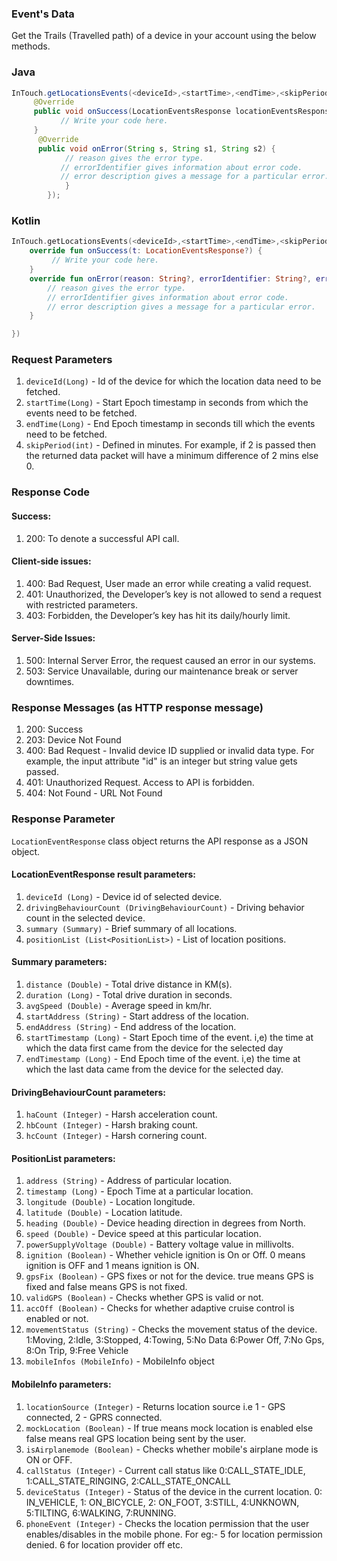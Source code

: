 ### <a name="GetEventsData">Event's Data</a>

Get the Trails (Travelled path) of a device in your account using the below methods.

### Java

```java
InTouch.getLocationsEvents(<deviceId>,<startTime>,<endTime>,<skipPeriod> new ILocationEventsListener() {
	 @Override
	 public void onSuccess(LocationEventsResponse locationEventsResponse) {
           // Write your code here.
     }
      @Override
      public void onError(String s, String s1, String s2) {
            // reason gives the error type.
           // errorIdentifier gives information about error code.
           // error description gives a message for a particular error.
            }
        });
```

### Kotlin

```kotlin
InTouch.getLocationsEvents(<deviceId>,<startTime>,<endTime>,<skipPeriod>, object: ILocationEventsListener{
    override fun onSuccess(t: LocationEventsResponse?) {
         // Write your code here.
    }
    override fun onError(reason: String?, errorIdentifier: String?, errorDescription: String?l̥l̥) {
        // reason gives the error type.
        // errorIdentifier gives information about error code.
        // error description gives a message for a particular error.
    }

})
```

### Request Parameters

1. `deviceId(Long)` - Id of the device for which the location data need to be fetched.
2. `startTime(Long)` - Start Epoch timestamp in seconds from which the events need to be fetched.
3. `endTime(Long)` - End Epoch timestamp in seconds till which the events need to be fetched.
4. `skipPeriod(int)` - Defined in minutes. For example, if 2 is passed then the returned data packet will have a minimum difference of 2 mins else 0.

### Response Code

#### Success:

1.  200: To denote a successful API call.

#### Client-side issues:

1.  400: Bad Request, User made an error while creating a valid request.
2.  401: Unauthorized, the Developer’s key is not allowed to send a request with restricted parameters.
3.  403: Forbidden, the Developer’s key has hit its daily/hourly limit.

#### Server-Side Issues:

1.  500: Internal Server Error, the request caused an error in our systems.
2.  503: Service Unavailable, during our maintenance break or server downtimes.

### Response Messages (as HTTP response message)

1. 200: Success
2. 203: Device Not Found
3. 400: Bad Request - Invalid device ID supplied or invalid data type. For example, the input attribute "id" is an integer but string value gets passed.
4. 401: Unauthorized Request. Access to API is forbidden.
5. 404: Not Found - URL Not Found

### Response Parameter

`LocationEventResponse` class object returns the API response as a JSON object.

#### LocationEventResponse result parameters:

1. `deviceId (Long)` - Device id of selected device.
2. `drivingBehaviourCount (DrivingBehaviourCount)` - Driving behavior count in the selected device.
3. `summary (Summary)` - Brief summary of all locations.
4. `positionList (List<PositionList>)` - List of location positions.

#### Summary parameters:

1. `distance (Double)` - Total drive distance in KM(s).
2. `duration (Long)` - Total drive duration in seconds.
3. `avgSpeed (Double)` - Average speed in km/hr.
4. `startAddress (String)` - Start address of the location.
5. `endAddress (String)` - End address of the location.
6. `startTimestamp (Long)` - Start Epoch time of the event. i,e) the time at which the data first came from the device for the selected day
7. `endTimestamp (Long)` - End Epoch time of the event. i,e) the time at which the last data came from the device for the selected day.

#### DrivingBehaviourCount parameters:

1. `haCount (Integer)` - Harsh acceleration count.
2. `hbCount (Integer)` - Harsh braking count.
3. `hcCount (Integer)` - Harsh cornering count.

#### PositionList parameters:

1. `address (String)` - Address of particular location.
2. `timestamp (Long)` - Epoch Time at a particular location.
3. `longitude (Double)` - Location longitude.
4. `latitude (Double)` - Location latitude.
5. `heading (Double)` - Device heading direction in degrees from North.
6. `speed (Double)` - Device speed at this particular location.
7. `powerSupplyVoltage (Double)` - Battery voltage value in millivolts.
8. `ignition (Boolean)` - Whether vehicle ignition is On or Off. 0 means ignition is OFF and 1 means ignition is ON.
9. `gpsFix (Boolean)` - GPS fixes or not for the device. true means GPS is fixed and false means GPS is not fixed.
10. `validGPS (Boolean)` - Checks whether GPS is valid or not.
11. `accOff (Boolean)` - Checks for whether adaptive cruise control is enabled or not.
12. `movementStatus (String)` - Checks the movement status of the device. 1:Moving, 2:Idle, 3:Stopped, 4:Towing, 5:No Data 6:Power Off, 7:No Gps, 8:On Trip, 9:Free Vehicle
13. `mobileInfos (MobileInfo)` - MobileInfo object

#### MobileInfo parameters:

1. `locationSource (Integer)` - Returns location source i.e 1 - GPS connected, 2 - GPRS connected.
2. `mockLocation (Boolean)` - If true means mock location is enabled else false means real GPS location being sent by the user.
3. `isAirplanemode (Boolean)` - Checks whether mobile's airplane mode is ON or OFF.
4. `callStatus (Integer)` - Current call status like 0:CALL_STATE_IDLE, 1:CALL_STATE_RINGING, 2:CALL_STATE_ONCALL
5. `deviceStatus (Integer)` - Status of the device in the current location. 0: IN_VEHICLE, 1: ON_BICYCLE, 2: ON_FOOT,
   3:STILL, 4:UNKNOWN, 5:TILTING, 6:WALKING, 7:RUNNING.
6. `phoneEvent (Integer)` - Checks the location permission that the user enables/disables in the mobile phone. For eg:- 5 for location permission denied. 6 for location provider off etc.
